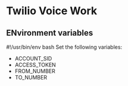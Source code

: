 # Twilio Voice Work
## ENvironment variables

#!/usr/bin/env bash
Set the following variables:
- ACCOUNT_SID
- ACCESS_TOKEN
- FROM_NUMBER
- TO_NUMBER

